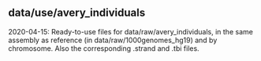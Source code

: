 ## data/use/avery_individuals
2020-04-15: Ready-to-use files for data/raw/avery_individuals, in the same assembly as reference (in data/raw/1000genomes_hg19) and by chromosome. Also the corresponding .strand and .tbi files.

